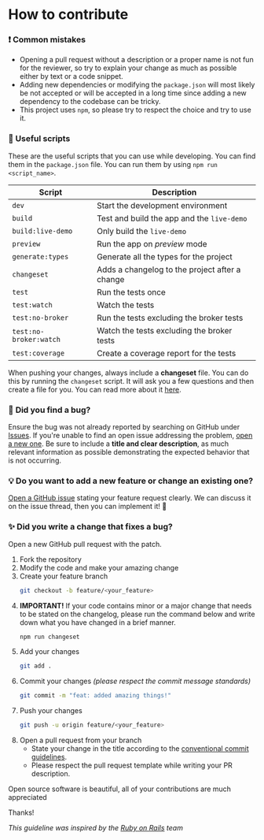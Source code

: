 # How to contribute

### ❗ **Common mistakes**

- Opening a pull request without a description or a proper name is not fun for the reviewer, so try to explain your change as much as possible either by text or a code snippet.
- Adding new dependencies or modifying the `package.json` will most likely be not accepted or will be accepted in a long time since adding a new dependency to the codebase can be tricky.
- This project uses `npm`, so please try to respect the choice and try to use it.

### 📝 Useful scripts

These are the useful scripts that you can use while developing. You can find them in the `package.json` file. You can run them by using `npm run <script_name>`.

| Script                 | Description                                    |
| ---------------------- | ---------------------------------------------- |
| `dev`                  | Start the development environment              |
| `build`                | Test and build the app and the `live-demo`     |
| `build:live-demo`      | Only build the `live-demo`                     |
| `preview`              | Run the app on _preview_ mode                  |
| `generate:types`       | Generate all the types for the project         |
| `changeset`            | Adds a changelog to the project after a change |
| `test`                 | Run the tests once                             |
| `test:watch`           | Watch the tests                                |
| `test:no-broker`       | Run the tests excluding the broker tests       |
| `test:no-broker:watch` | Watch the tests excluding the broker tests     |
| `test:coverage`        | Create a coverage report for the tests         |

When pushing your changes, always include a **changeset** file. You can do this by running the `changeset` script. It will ask you a few questions and then create a file for you. You can read more about it [here](https://github.com/changesets/changesets/blob/main/docs/adding-a-changeset.md).

### 🐛 **Did you find a bug?**

Ensure the bug was not already reported by searching on GitHub under [Issues](https://github.com/kaandesu/vue-paho-mqtt/issues). If you're unable to find an open issue addressing the problem, [open a new one](https://github.com/kaandesu/vue-paho-mqtt/issues/new). Be sure to include a **title and clear description**, as much relevant information as possible demonstrating the expected behavior that is not occurring.

### 💡 **Do you want to add a new feature or change an existing one?**

[Open a GitHub issue](https://github.com/kaandesu/vue-paho-mqtt/issues/new) stating your feature request clearly. We can discuss it on the issue thread, then you can implement it! 🎉

### ✨ **Did you write a change that fixes a bug?**

Open a new GitHub pull request with the patch.

1. Fork the repository
2. Modify the code and make your amazing change
3. Create your feature branch
   ```sh
   git checkout -b feature/<your_feature>
   ```
4. **IMPORTANT!** If your code contains minor or a major change that needs to be stated on the changelog, please run the command below and write down what you have changed in a brief manner.
   ```sh
   npm run changeset
   ```
5. Add your changes
   ```sh
   git add .
   ```
6. Commit your changes _(please respect the commit message standards)_
   ```sh
   git commit -m "feat: added amazing things!"
   ```
7. Push your changes
   ```sh
   git push -u origin feature/<your_feature>
   ```
8. Open a pull request from your branch
   - State your change in the title according to the [conventional commit guidelines](https://www.conventionalcommits.org/en/v1.0.0/).
   - Please respect the pull request template while writing your PR description.

Open source software is beautiful, all of your contributions are much appreciated

Thanks!

_This guideline was inspired by the [Ruby on Rails](https://github.com/rails/rails/) team_
